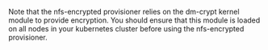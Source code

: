 Note that the nfs-encrypted provisioner relies on the dm-crypt kernel module to provide encryption. You should ensure that this module is loaded on all nodes in your kubernetes cluster before using the nfs-encrypted provisioner.